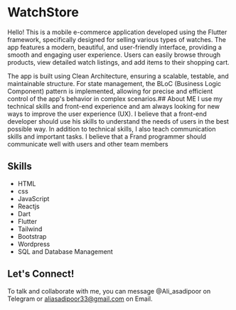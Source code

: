 # WatchStore
 Hello!
This is a mobile e-commerce application developed using the Flutter framework, specifically designed for selling various types of watches. The app features a modern, beautiful, and user-friendly interface, providing a smooth and engaging user experience. Users can easily browse through products, view detailed watch listings, and add items to their shopping cart.

The app is built using Clean Architecture, ensuring a scalable, testable, and maintainable structure. For state management, the BLoC (Business Logic Component) pattern is implemented, allowing for precise and efficient control of the app's behavior in complex scenarios.## About ME
I use my technical skills and front-end experience and am always looking for new ways to improve the user experience (UX). I believe that a front-end developer should use his skills to understand the needs of users in the best possible way.
In addition to technical skills, I also teach communication skills and important tasks. I believe that a Frand programmer should communicate well with users and other team members
## Skills 
+ HTML
+ css
+ JavaScript
+ Reactjs
+ Dart
+ Flutter
+ Tailwind
+ Bootstrap
+ Wordpress
+ SQL and Database Management
  


## Let's Connect!
To talk and collaborate with me, you can message @Ali_asadipoor on Telegram or aliasadipoor33@gmail.com on Email.

